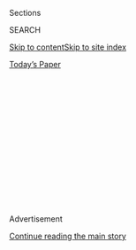 <div id="app">

<div>

<div>

<div>

<div class="NYTAppHideMasthead css-1q2w90k e1suatyy0">

<div class="section css-ui9rw0 e1suatyy2">

<div class="css-eph4ug er09x8g0">

<div class="css-6n7j50">

</div>

<span class="css-1dv1kvn">Sections</span>

<div class="css-10488qs">

<span class="css-1dv1kvn">SEARCH</span>

</div>

[Skip to content](#site-content)[Skip to site index](#site-index)

</div>

<div class="css-10698na e1huz5gh0">

</div>

</div>

<div id="masthead-bar-one" class="section hasLinks css-15hmgas e1csuq9d3">

<div class="css-uqyvli e1csuq9d0">

</div>

<div class="css-1uqjmks e1csuq9d1">

</div>

<div class="css-9e9ivx">

[](https://myaccount.nytimes.com/auth/login?response_type=cookie&client_id=vi)

</div>

<div class="css-1bvtpon e1csuq9d2">

[Today’s Paper](https://www.nytimes.com/section/todayspaper)

</div>

</div>

</div>

</div>

<div data-aria-hidden="false">

<div id="site-content" role="main">

<div>

<div class="css-1aor85t" style="opacity:0.000000001;z-index:-1;visibility:hidden">

<div class="css-1hqnpie">

<div class="css-epjblv">

<span class="css-17xtcya">[Opinion](/section/opinion)</span><span class="css-x15j1o">|</span><span class="css-fwqvlz">The
Border War in Portland</span>

</div>

<div class="css-k008qs">

<div class="css-1iwv8en">

<span class="css-18z7m18"></span>

<div>

</div>

</div>

<span class="css-1n6z4y">https://nyti.ms/3hkPKyl</span>

<div class="css-1705lsu">

<div class="css-4xjgmj">

<div class="css-4skfbu" role="toolbar" data-aria-label="Social Media Share buttons, Save button, and Comments Panel with current comment count" data-testid="share-tools">

  - 
  - 
  - 
  - 
    
    <div class="css-6n7j50">
    
    </div>

  - 
  - 

</div>

</div>

</div>

</div>

</div>

</div>

<div id="NYT_TOP_BANNER_REGION" class="css-13pd83m">

</div>

<div id="top-wrapper" class="css-1sy8kpn">

<div id="top-slug" class="css-l9onyx">

Advertisement

</div>

[Continue reading the main story](#after-top)

<div class="ad top-wrapper" style="text-align:center;height:100%;display:block;min-height:250px">

<div id="top" class="place-ad" data-position="top" data-size-key="top">

</div>

</div>

<div id="after-top">

</div>

</div>

<div>

<div class="css-v5btjw etb61u70">

<div class="css-v05ibm etb61u71">

[Opinion](/section/opinion)

</div>

</div>

<div id="sponsor-wrapper" class="css-1hyfx7x">

<div id="sponsor-slug" class="css-19vbshk">

Supported by

</div>

[Continue reading the main story](#after-sponsor)

<div id="sponsor" class="ad sponsor-wrapper" style="text-align:center;height:100%;display:block">

</div>

<div id="after-sponsor">

</div>

</div>

<div class="css-186x18t">

</div>

<div class="css-1vkm6nb ehdk2mb0">

# The Border War in Portland

</div>

How can this be a job for Homeland Security?

<div class="css-18e8msd">

<div class="css-vp77d3 epjyd6m0">

<div class="css-1p10dcb ey68jwv0" data-aria-hidden="true">

[![Jamelle
Bouie](https://static01.nyt.com/images/2019/01/24/opinion/jamelle-bouie/jamelle-bouie-thumbLarge-v3.png
"Jamelle Bouie")](https://www.nytimes.com/column/jamelle-bouie)

</div>

<div class="css-1baulvz">

By [<span class="css-1baulvz last-byline" itemprop="name">Jamelle
Bouie</span>](https://www.nytimes.com/column/jamelle-bouie)

<div class="css-8atqhb">

Opinion Columnist

</div>

</div>

</div>

  - July 21, 2020

  - 
    
    <div class="css-4xjgmj">
    
    <div class="css-d8bdto" role="toolbar" data-aria-label="Social Media Share buttons, Save button, and Comments Panel with current comment count" data-testid="share-tools">
    
      - 
      - 
      - 
      - 
        
        <div class="css-6n7j50">
        
        </div>
    
      - 
      - 
    
    </div>
    
    </div>

</div>

<div class="css-79elbk" data-testid="photoviewer-wrapper">

<div class="css-z3e15g" data-testid="photoviewer-wrapper-hidden">

</div>

<div class="css-1a48zt4 ehw59r15" data-testid="photoviewer-children">

![<span class="css-16f3y1r e13ogyst0" data-aria-hidden="true">Protesters
in Portland, Ore., on
Sunday.</span><span class="css-cnj6d5 e1z0qqy90" itemprop="copyrightHolder"><span class="css-1ly73wi e1tej78p0">Credit...</span><span><span>Noah
Berger/Associated
Press</span></span></span>](https://static01.nyt.com/images/2020/07/21/opinion/21bouie4/merlin_174758502_f22dd3f8-6060-4927-a471-8ddf34c7db58-articleLarge.jpg?quality=75&auto=webp&disable=upscale)

</div>

</div>

</div>

<div class="section meteredContent css-1r7ky0e" name="articleBody" itemprop="articleBody">

<div class="audioFigureHeading">

### Listen to This Op-Ed

<span class="css-16qbtva">Audio Recording by Audm</span>

</div>

<div class="css-qe9gm7">

<div>

</div>

</div>

<div class="css-1fanzo5 StoryBodyCompanionColumn">

<div class="css-53u6y8">

*To hear more audio stories from publishers like The New York Times,
download*
[**](https://www.audm.com/?utm_source=nytmag&utm_medium=embed&utm_campaign=left_behind_draper)
[*Audm for iPhone or
Android*](https://www.audm.com/?utm_source=nytopinion&utm_medium=embed&utm_campaign=border_war_portland)*.*

Something dangerous is taking shape within the Department of Homeland
Security.

We got our first glimpse of it last week in Oregon, when unidentified
federal agents clad in camouflage and tactical gear descended on
Portland, beat and tear-gassed protesters and pulled others into
unmarked vehicles for [arrest and
questioning](https://www.washingtonpost.com/nation/2020/07/17/portland-protests-federal-arrests/).

Apparently cobbled together using personnel from Customs and Border
Protection, Immigration and Customs Enforcement, the Transportation
Security Administration and the Coast Guard, these “[rapid deployment
teams](https://abcnews.go.com/Politics/dhs-launches-rapid-deployment-teams-federal-monuments-july/story?id=71552901)”
are formally tasked with securing federal buildings from graffiti and
vandalism in tandem with the Federal Protective Service, which is
ordinarily responsible for the job. But they’re being used to suppress
protests in what appears to be an election year gambit by the Trump
administration to create images of disorder and chaos on which the
president can then campaign. “This political theater from President
Trump has nothing to do with public safety,” [Kate Brown, the Democratic
governor of Oregon, said last
week](https://www.wweek.com/news/2020/07/16/oregon-gov-kate-brown-says-president-trump-is-invading-portland-as-an-election-stunt/).
“Trump is looking for a confrontation in Oregon in the hopes of winning
political points in Ohio or Iowa.”

The official tasked with coordinating all this action, the acting
secretary of the Department of Homeland Security, Chad Wolf, is an
enthusiastic participant, casting protesters as “violent anarchists and
extremists” in order to justify what’s been done to them. “The city of
Portland has been under siege for 47 straight days by a violent mob
while local political leaders refuse to restore order to protect their
city,” [Wolf
said](https://www.dhs.gov/news/2020/07/16/acting-secretary-wolf-condemns-rampant-long-lasting-violence-portland).
“This siege can end if state and local officials decide to take
appropriate action instead of refusing to enforce the law.”

On Sunday, Wolf’s deputy, Ken Cuccinelli (whose [official
title](https://www.uscis.gov/about-us/leadership/kenneth-t-ken-cuccinelli-senior-official-performing-the-duties-of-the-director-us-citizenship-and#:~:text=%3B%20Director%20\(vacant\)-,Kenneth%20T.,Mr.)
is “Senior Official Performing the Duties of the Deputy Secretary for
the Department of Homeland Security”), [told
NPR](https://talkingpointsmemo.com/edblog/dhs-under-boss-were-taking-this-national)
that Homeland Security would be taking these tactics nationwide. Wolf
affirmed this, telling Fox News that his agency can act with or without
local cooperation. “I don’t need invitations by the state, state mayors
or state governors to do our job,” he said. “We’re going to do that,
whether they like us there or not.” President Trump likewise
[vowed](https://www.foxnews.com/politics/trump-vows-to-send-federal-agents-dhs-chicago)
to send federal law enforcement agents to several more cities, amid
reports that a Portland-like force was [headed to
Chicago](https://www.chicagotribune.com/news/criminal-justice/ct-chicago-police-dhs-deployment-20200720-dftu5ychwbcxtg4ltarh5qnwma-story.html).

</div>

</div>

<div class="css-1fanzo5 StoryBodyCompanionColumn">

<div class="css-53u6y8">

There’s more. In addition to its rapid deployment teams, the Department
of Homeland Security has also authorized domestic surveillance of
Americans on the basis of the president’s June executive order on the
protection of statues and monuments. Writing for [the Lawfare
blog](https://www.lawfareblog.com/dhs-authorizes-domestic-surveillance-protect-statues-and-monuments),
the legal scholars Steve Vladeck and Benjamin Wittes explain that the
“animating premise” of the new rules “is that the threat to monuments
and statues is a homeland security threat warranting intelligence
analysis and collection by federal officials.” The administration, they
continue, is using the “cover of minor property damage” to “justify
intelligence gathering against ordinary Americans” for “peacefully
protesting their government.”

The United States is no stranger to the use of military or
quasi-military force against protesters. During the Whiskey Rebellion, a
tax revolt of farmers and distillers in western Pennsylvania that
culminated in 1794, President George Washington raised a federal militia
to meet insurgents in the field. To break the Pullman Strike of 1894,
during which workers shut down rail traffic in much of the country,
President Grover Cleveland deployed federal troops to Chicago, sparking
a confrontation that ended in the deaths of 30 workers. And in 1932,
under orders from President Herbert Hoover, Gen. Douglas MacArthur
confronted the Bonus Army — a group of World War I veterans who camped
out in Washington, D.C., petitioning the government for their promised
bonuses for military service — with infantry, cavalry and tanks.

<div class="css-1q1hscp">

<div class="css-1xk4eoy">

<div id="JBO">

</div>

</div>

</div>

The difference lies less in the acts themselves than in the ways these
events developed. Use of military force against strikers and protesters
is certainly controversial, but for the most part it unfolds along clear
lines of responsibility and involves powers expressly granted to the
president. As the example of Washington and the Whiskey rebellion
demonstrates, it was part of the constitutional design. President
Trump’s internal security force was, by contrast, created out of
public view, using loopholes and expansive interpretations of the law.
The reason Customs and Border Protection can be used to police a protest
in Portland is, for example, because the Department of Homeland Security
can supplement law enforcement from one agency with personnel from
another.

</div>

</div>

<div class="css-1fanzo5 StoryBodyCompanionColumn">

<div class="css-53u6y8">

There are other elements beyond the fact of its existence that make the
emergence of an internal security force extremely troubling. As a
candidate, Trump actively cultivated both the leadership and the
rank-and-file of the border police and ICE. In turn, they gave him his
support — unions for both
[agencies](https://www.npr.org/2016/03/30/472420387/border-patrol-union-endorses-donald-trump)
[endorsed](https://www.politico.com/story/2016/09/immigration-customs-enforcement-union-endorses-trump-228664)
Trump for president. Under his leadership, these agencies have shown
themselves to be deeply simpatico with the administration’s draconian
approach to immigration at the southern border, with aggressive action
against migrants, asylum-seekers and unauthorized immigrants.

</div>

</div>

<div class="css-79elbk" data-testid="photoviewer-wrapper">

<div class="css-z3e15g" data-testid="photoviewer-wrapper-hidden">

</div>

<div class="css-1a48zt4 ehw59r15" data-testid="photoviewer-children">

![<span class="css-16f3y1r e13ogyst0" data-aria-hidden="true">Mothers
standing between federal law enforcement officers and protesters in
Portland, Ore. on July 19,
2020. </span><span class="css-cnj6d5 e1z0qqy90" itemprop="copyrightHolder"><span class="css-1ly73wi e1tej78p0">Credit...</span><span>Caitlin
Ochs/Reuters</span></span>](https://static01.nyt.com/images/2020/07/21/opinion/21bouie3/merlin_174758886_b77b5742-fa5c-4c0c-811e-e73d0d778de9-articleLarge.jpg?quality=75&auto=webp&disable=upscale)

</div>

</div>

<div class="css-1fanzo5 StoryBodyCompanionColumn">

<div class="css-53u6y8">

A secretive, nationwide police force — created without congressional
input or authorization, formed from highly politicized agencies, tasked
with rooting out vague threats and answerable only to the president — is
a nightmare out of the fever dreams of the founding generation,
federalists and antifederalists alike. It’s something Americans continue
to fear and for good reason. It is a power that cannot and should not
exist in a democracy, lest it undermine and destroy the entire project.

</div>

</div>

<div>

</div>

<div class="css-1fanzo5 StoryBodyCompanionColumn">

<div class="css-53u6y8">

Democrats, thankfully, seem to recognize this. “We live in a democracy,
not a banana republic. We will not tolerate the use of Oregonians,
Washingtonians — or any other Americans — as props in President Trump’s
political games,” said House Speaker Nancy Pelosi on Saturday, in [a
joint statement](https://www.speaker.gov/newsroom/71820) with
Representative Earl Blumenauer of Oregon. “The House is committed to
moving swiftly to curb these egregious abuses of power immediately.”

But rhetoric isn’t enough. The House must act and act now. In addition
to holding hearings and investigations — including eliciting testimony
from Wolf and other officials — Democrats should condition final passage
[of its Homeland Security appropriations
bill](https://appropriations.house.gov/news/press-releases/appropriations-committee-approves-fiscal-year-2021-homeland-security-funding)
on a complete halt to operations in Portland and other cities and the
dissolution of the response force. Should Democrats find themselves in
control of both legislative branches and the White House next year, they
should also use the opportunity to
[amend](https://slate.com/news-and-politics/2019/04/trump-acting-secretaries-dhs-fvra-senate-reform.html)
the relatively obscure Federal Vacancies Reform Act, which Trump has
used to install loyalists in high-level positions without Senate
confirmation.

There’s also the issue of the Department of Homeland Security itself.
Since its creation in the wake of the Sept. 11 attacks, the department
has been criticized for its size, scope and waste. “It goes without
saying that I observed up-close the dysfunction, turf battles, and
inherent limitations in an entity that does so much,” Matt Mayer, a
Homeland Security official under George W. Bush,
[wrote](http://reason.com/archives/2015/06/23/president-bush-was-right-before-he-was-w)
in 2015. Report after report — from [congressional oversight
committees](https://www.hsgac.senate.gov/media/minority-media/final-coburn-oversight-report-finds-major-problems-in-dhs),
from [the Government Accountability
Office](http://www.washingtonpost.com/wp-dyn/content/article/2008/09/16/AR2008091603200_pf.html)
— show an agency practically defined by waste and dysfunction. And if
the Trump years have shown anything, it is that the agencies within
D.H.S., and especially ICE and C.B.P., are in desperate need of
root-and-branch reform or some other fundamental change.

Should President Trump fail to win re-election, perhaps the way to
prevent a replay of the abuse in Portland is to dismantle the
institution behind it. Just as local communities do not need militarized
police officers, the federal government does not need an alphabet soup
of militarized law enforcement agencies, as well as the cultures of
[prejudice](https://www.propublica.org/article/secret-border-patrol-facebook-group-agents-joke-about-migrant-deaths-post-sexist-memes)
and
[brutality](https://www.aclu.org/issues/immigrants-rights/ice-and-border-patrol-abuses)
that have gone along with them. If and when we close the book on Trump,
perhaps we should use the opportunity to close the book on Homeland
Security too.

</div>

</div>

<div>

</div>

<div class="css-1fanzo5 StoryBodyCompanionColumn">

<div class="css-53u6y8">

*The Times is committed to publishing* [*a diversity of
letters*](https://www.nytimes.com/2019/01/31/opinion/letters/letters-to-editor-new-york-times-women.html)
*to the editor. We’d like to hear what you think about this or any of
our articles. Here are some*
[*tips*](https://help.nytimes.com/hc/en-us/articles/115014925288-How-to-submit-a-letter-to-the-editor)*.
And here's our email:*
[*letters@nytimes.com*](mailto:letters@nytimes.com)*.*

*Follow The New York Times Opinion section on*
[*Facebook*](https://www.facebook.com/nytopinion)*,* [*Twitter
(@NYTopinion)*](http://twitter.com/NYTOpinion) *and*
[*Instagram*](https://www.instagram.com/nytopinion/)*.*

</div>

</div>

</div>

<div>

</div>

<div>

</div>

<div>

</div>

<div>

<div id="bottom-wrapper" class="css-1ede5it">

<div id="bottom-slug" class="css-l9onyx">

Advertisement

</div>

[Continue reading the main story](#after-bottom)

<div id="bottom" class="ad bottom-wrapper" style="text-align:center;height:100%;display:block;min-height:90px">

</div>

<div id="after-bottom">

</div>

</div>

</div>

</div>

</div>

## Site Index

<div>

</div>

## Site Information Navigation

  - [© <span>2020</span> <span>The New York Times
    Company</span>](https://help.nytimes.com/hc/en-us/articles/115014792127-Copyright-notice)

<!-- end list -->

  - [NYTCo](https://www.nytco.com/)
  - [Contact
    Us](https://help.nytimes.com/hc/en-us/articles/115015385887-Contact-Us)
  - [Work with us](https://www.nytco.com/careers/)
  - [Advertise](https://nytmediakit.com/)
  - [T Brand Studio](http://www.tbrandstudio.com/)
  - [Your Ad
    Choices](https://www.nytimes.com/privacy/cookie-policy#how-do-i-manage-trackers)
  - [Privacy](https://www.nytimes.com/privacy)
  - [Terms of
    Service](https://help.nytimes.com/hc/en-us/articles/115014893428-Terms-of-service)
  - [Terms of
    Sale](https://help.nytimes.com/hc/en-us/articles/115014893968-Terms-of-sale)
  - [Site Map](https://spiderbites.nytimes.com)
  - [Help](https://help.nytimes.com/hc/en-us)
  - [Subscriptions](https://www.nytimes.com/subscription?campaignId=37WXW)

</div>

</div>

</div>

</div>
